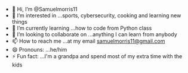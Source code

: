 - 👋 Hi, I’m @Samuelmorris11
- 👀 I’m interested in ...sports, cybersecurity, cooking and learning new things
- 🌱 I’m currently learning ...how to code from Python class 
- 💞️ I’m looking to collaborate on ...anything I can learn from anybody
- 📫 How to reach me ...at my email samuelmorris11@gmail.com 
- 😄 Pronouns: ...he/him
- ⚡ Fun fact: ...I'm a grandpa and spend most of my extra time with the kids

<!---
Samuelmorris11/Samuelmorris11 is a ✨ special ✨ repository because its `README.md` (this file) appears on your GitHub profile.
You can click the Preview link to take a look at your changes.
--->
